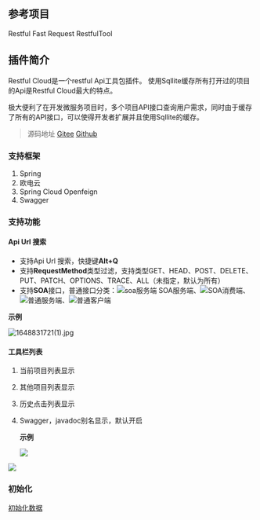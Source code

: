 ## 参考项目
Restful Fast Request
RestfulTool
## 插件简介
Restful Cloud是一个restful Api工具包插件。
使用Sqllite缓存所有打开过的项目的Api是Restful Cloud最大的特点。

极大便利了在开发微服务项目时，多个项目API接口查询用户需求，同时由于缓存了所有的API接口，可以使得开发者扩展并且使用Sqllite的缓存。
> 源码地址
[Gitee](https://gitee.com/bamboo-qiqing/Restful-Cloud)
[Github](https://github.com/bamboo-qiqing/Restful-Cloud)

### 支持框架

1. Spring
2. 欧电云
3. Spring Cloud Openfeign
4. Swagger
### 支持功能
#### Api Url 搜索
- 支持Api Url 搜索，快捷键**Alt+Q**
- 支持**RequestMethod**类型过滤，支持类型GET、HEAD、POST、DELETE、PUT、PATCH、OPTIONS、TRACE、ALL（未指定，默认为所有）
- 支持**SOA**接口，普通接口分类：![soa服务端](http://liangkezaoshu.space/usr/uploads/2022/04/1122915221.svg)  SOA服务端、![](http://liangkezaoshu.space/usr/uploads/2022/04/1323702289.svg)SOA消费端、![](http://liangkezaoshu.space/usr/uploads/2022/04/1405658601.svg)普通服务端、![](http://liangkezaoshu.space/usr/uploads/2022/04/1405658601.svg)普通客户端

**示例**

![1648831721(1).jpg][1]

#### 工具栏列表

1. 当前项目列表显示

2. 其他项目列表显示
3. 历史点击列表显示

4. Swagger，javadoc别名显示，默认开启

   **示例**

   ![](http://liangkezaoshu.space/usr/uploads/2022/04/3880956310.jpg)



![](http://liangkezaoshu.space/usr/uploads/2022/04/2684441340.jpg)

### 初始化

[初始化数据][2]


[1]: http://liangkezaoshu.space/usr/uploads/2022/04/1695318595.jpg
[2]: http://liangkezaoshu.space/usr/uploads/2022/03/1936383359.json
